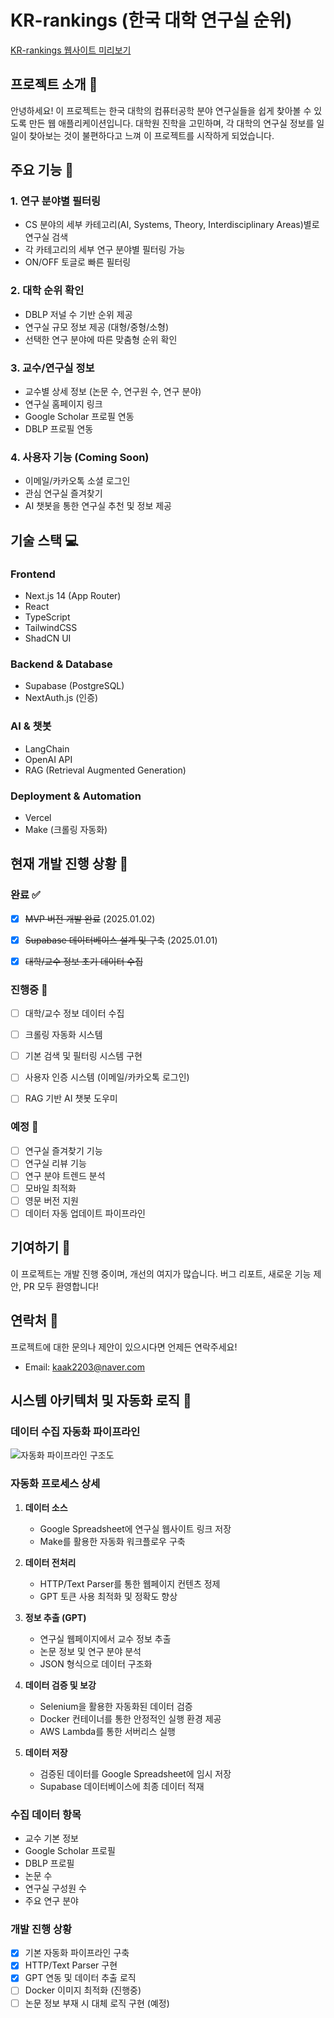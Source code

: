 # KR-rankings (한국 대학 연구실 순위)

[KR-rankings 웹사이트 미리보기](https://kr-labstest.vercel.app/)

## 프로젝트 소개 👋

안녕하세요! 이 프로젝트는 한국 대학의 컴퓨터공학 분야 연구실들을 쉽게 찾아볼 수 있도록 만든 웹 애플리케이션입니다. 
대학원 진학을 고민하며, 각 대학의 연구실 정보를 일일이 찾아보는 것이 불편하다고 느껴 이 프로젝트를 시작하게 되었습니다.


## 주요 기능 🚀

### 1. 연구 분야별 필터링
- CS 분야의 세부 카테고리(AI, Systems, Theory, Interdisciplinary Areas)별로 연구실 검색
- 각 카테고리의 세부 연구 분야별 필터링 가능
- ON/OFF 토글로 빠른 필터링

### 2. 대학 순위 확인
- DBLP 저널 수 기반 순위 제공
- 연구실 규모 정보 제공 (대형/중형/소형)
- 선택한 연구 분야에 따른 맞춤형 순위 확인

### 3. 교수/연구실 정보
- 교수별 상세 정보 (논문 수, 연구원 수, 연구 분야)
- 연구실 홈페이지 링크
- Google Scholar 프로필 연동
- DBLP 프로필 연동

### 4. 사용자 기능 (Coming Soon)
- 이메일/카카오톡 소셜 로그인
- 관심 연구실 즐겨찾기
- AI 챗봇을 통한 연구실 추천 및 정보 제공

## 기술 스택 💻

### Frontend
- Next.js 14 (App Router)
- React
- TypeScript
- TailwindCSS
- ShadCN UI

### Backend & Database
- Supabase (PostgreSQL)
- NextAuth.js (인증)

### AI & 챗봇
- LangChain
- OpenAI API
- RAG (Retrieval Augmented Generation)

### Deployment & Automation
- Vercel
- Make (크롤링 자동화)

## 현재 개발 진행 상황 📝

### 완료 ✅
- [x] ~~MVP 버전 개발 완료~~ (2025.01.02)
- [x] ~~Supabase 데이터베이스 설계 및 구축~~ (2025.01.01)
- [x] ~~대학/교수 정보 초기 데이터 수집~~


### 진행중 🚧
- [ ] 대학/교수 정보 데이터 수집
- [ ] 크롤링 자동화 시스템
- [ ] 기본 검색 및 필터링 시스템 구현
- [ ] 사용자 인증 시스템 (이메일/카카오톡 로그인)
- [ ] RAG 기반 AI 챗봇 도우미


### 예정 📅
- [ ] 연구실 즐겨찾기 기능
- [ ] 연구실 리뷰 기능
- [ ] 연구 분야 트렌드 분석
- [ ] 모바일 최적화
- [ ] 영문 버전 지원
- [ ] 데이터 자동 업데이트 파이프라인

## 기여하기 🤝

이 프로젝트는 개발 진행 중이며, 개선의 여지가 많습니다. 버그 리포트, 새로운 기능 제안, PR 모두 환영합니다!

## 연락처 📧

프로젝트에 대한 문의나 제안이 있으시다면 언제든 연락주세요!
- Email: kaak2203@naver.com

## 시스템 아키텍처 및 자동화 로직 🔄

### 데이터 수집 자동화 파이프라인

![자동화 파이프라인 구조도]([.public/images/진행중인_자동화.png](https://github.com/ejehoon/KR_Labs/blob/main/public/images/%EC%A7%84%ED%96%89%EC%A4%91%EC%9D%B8_%EC%9E%90%EB%8F%99%ED%99%94.png))

### 자동화 프로세스 상세

1. **데이터 소스**
   - Google Spreadsheet에 연구실 웹사이트 링크 저장
   - Make를 활용한 자동화 워크플로우 구축

2. **데이터 전처리**
   - HTTP/Text Parser를 통한 웹페이지 컨텐츠 정제
   - GPT 토큰 사용 최적화 및 정확도 향상

3. **정보 추출 (GPT)**
   - 연구실 웹페이지에서 교수 정보 추출
   - 논문 정보 및 연구 분야 분석
   - JSON 형식으로 데이터 구조화

4. **데이터 검증 및 보강**
   - Selenium을 활용한 자동화된 데이터 검증
   - Docker 컨테이너를 통한 안정적인 실행 환경 제공
   - AWS Lambda를 통한 서버리스 실행

5. **데이터 저장**
   - 검증된 데이터를 Google Spreadsheet에 임시 저장
   - Supabase 데이터베이스에 최종 데이터 적재

### 수집 데이터 항목
- 교수 기본 정보
- Google Scholar 프로필
- DBLP 프로필
- 논문 수
- 연구실 구성원 수
- 주요 연구 분야

### 개발 진행 상황
- [x] 기본 자동화 파이프라인 구축
- [x] HTTP/Text Parser 구현
- [x] GPT 연동 및 데이터 추출 로직
- [ ] Docker 이미지 최적화 (진행중)
- [ ] 논문 정보 부재 시 대체 로직 구현 (예정)
